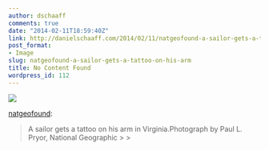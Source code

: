 ```yaml
---
author: dschaaff
comments: true
date: "2014-02-11T18:59:40Z"
link: http://danielschaaff.com/2014/02/11/natgeofound-a-sailor-gets-a-tattoo-on-his-arm/
post_format:
- Image
slug: natgeofound-a-sailor-gets-a-tattoo-on-his-arm
title: No Content Found
wordpress_id: 112
---
```


![](https://danielschaaff.files.wordpress.com/2014/02/tumblr_n0suvmn4w11s7f3fyo1_1280.jpg)

[natgeofound](http://natgeofound.tumblr.com/post/76255108635/a-sailor-gets-a-tattoo-on-his-arm-in):





<blockquote>A sailor gets a tattoo on his arm in Virginia.Photograph by Paul L. Pryor, National Geographic
> 
> </blockquote>
